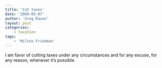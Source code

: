 ```yaml
---
title: 'Cut taxes'
date: '2009-05-07'
author: 'Greg Raven'
layout: post
categories:
    - taxation
tags:
    - 'Milton Friedman'
---
```


I am favor of cutting taxes under any circumstances and for any excuse, for any reason, whenever it’s possible.